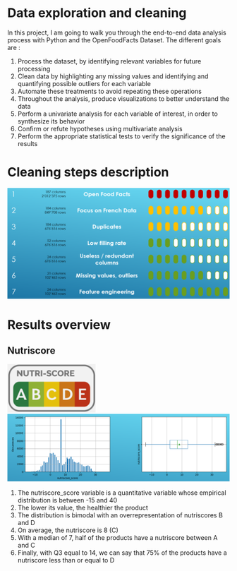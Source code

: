# Data exploration and cleaning

In this project, I am going to walk you through the end-to-end data analysis process with Python and the OpenFoodFacts Dataset. 
The different goals are :

1. Process the dataset, by identifying relevant variables for future processing
2. Clean data by highlighting any missing values and identifying and quantifying possible outliers for each variable
3. Automate these treatments to avoid repeating these operations
4. Throughout the analysis, produce visualizations to better understand the data
5. Perform a univariate analysis for each variable of interest, in order to synthesize its behavior
6. Confirm or refute hypotheses using multivariate analysis
7. Perform the appropriate statistical tests to verify the significance of the results

# Cleaning steps description

<img src="https://raw.githubusercontent.com/jamesbarthelemy/images/main/p2_desc.png" width="1200">

# Results overview

## Nutriscore

<img src="https://raw.githubusercontent.com/jamesbarthelemy/images/main/p2_ns.png" width="200">
<img src="https://raw.githubusercontent.com/jamesbarthelemy/images/main/p2_ns_res.png" width="600">

1. The nutriscore_score variable is a quantitative variable whose empirical distribution is between -15 and 40
2. The lower its value, the healthier the product
3. The distribution is bimodal with an overrepresentation of nutriscores B and D
4. On average, the nutriscore is 8 (C)
5. With a median of 7, half of the products have a nutriscore between A and C
6. Finally, with Q3 equal to 14, we can say that 75% of the products have a nutriscore less than or equal to D
